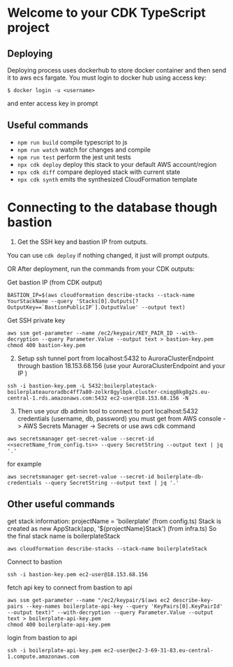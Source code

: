 # Welcome to your CDK TypeScript project

## Deploying 
Deploying process uses dockerhub to store docker container and then send it to aws ecs fargate.
You must login to docker hub using access key:
```
$ docker login -u <username>
```
and enter access key in prompt


## Useful commands

* `npm run build`   compile typescript to js
* `npm run watch`   watch for changes and compile
* `npm run test`    perform the jest unit tests
* `npx cdk deploy`  deploy this stack to your default AWS account/region
* `npx cdk diff`    compare deployed stack with current state
* `npx cdk synth`   emits the synthesized CloudFormation template


# Connecting to the database though bastion

1. Get the SSH key and bastion IP from outputs.

You can use `cdk deploy` if nothing changed, it just will prompt outputs.

OR After deployment, run the commands from your CDK outputs:

Get bastion IP (from CDK output)
```
BASTION_IP=$(aws cloudformation describe-stacks --stack-name YourStackName --query 'Stacks[0].Outputs[?OutputKey==`BastionPublicIP`].OutputValue' --output text)
```

Get SSH private key
```
aws ssm get-parameter --name /ec2/keypair/KEY_PAIR_ID --with-decryption --query Parameter.Value --output text > bastion-key.pem
chmod 400 bastion-key.pem
```

2. Setup ssh tunnel port from localhost:5432  to AuroraClusterEndpoint through bastion 18.153.68.156 (use your AuroraClusterEndpoint and your IP )
```
ssh -i bastion-key.pem -L 5432:boilerplatestack-boilerplateauroradbc4ff7a80-zolkr8gylbpk.cluster-cniqg8kg8g2s.eu-central-1.rds.amazonaws.com:5432 ec2-user@18.153.68.156 -N
```

3. Then use your db admin tool to connect to port localhost:5432
credentials (username, db, password) you must get from AWS console -> AWS Secrets Manager -> Secrets
or use aws cdk command
```
aws secretsmanager get-secret-value --secret-id <<secretName_from_config.ts>> --query SecretString --output text | jq '.'
```
for example
```
aws secretsmanager get-secret-value --secret-id boilerplate-db-credentials --query SecretString --output text | jq '.'
```

## Other  useful commands

get stack information: projectName = 'boilerplate' (from config.ts) Stack is created as new AppStack(app, '${projectName}Stack') (from infra.ts) So the final stack name is boilerplateStack
```
aws cloudformation describe-stacks --stack-name boilerplateStack
```

Connect to bastion
```
ssh -i bastion-key.pem ec2-user@18.153.68.156
```


fetch api key to connect from bastion to api
```
aws ssm get-parameter --name "/ec2/keypair/$(aws ec2 describe-key-pairs --key-names boilerplate-api-key --query 'KeyPairs[0].KeyPairId' --output text)" --with-decryption --query Parameter.Value --output text > boilerplate-api-key.pem
chmod 400 boilerplate-api-key.pem
```


login from bastion to api
```
ssh -i boilerplate-api-key.pem ec2-user@ec2-3-69-31-83.eu-central-1.compute.amazonaws.com
```